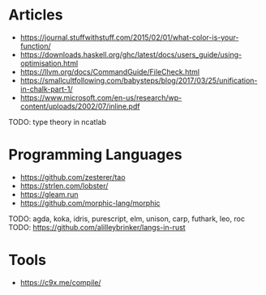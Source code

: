 # Articles

- https://journal.stuffwithstuff.com/2015/02/01/what-color-is-your-function/
- https://downloads.haskell.org/ghc/latest/docs/users_guide/using-optimisation.html
- https://llvm.org/docs/CommandGuide/FileCheck.html
- https://smallcultfollowing.com/babysteps/blog/2017/03/25/unification-in-chalk-part-1/
- https://www.microsoft.com/en-us/research/wp-content/uploads/2002/07/inline.pdf

TODO: type theory in ncatlab

# Programming Languages

- https://github.com/zesterer/tao
- https://strlen.com/lobster/
- https://gleam.run
- https://github.com/morphic-lang/morphic

TODO: agda, koka, idris, purescript, elm, unison, carp, futhark, leo, roc
TODO: https://github.com/alilleybrinker/langs-in-rust

# Tools

- https://c9x.me/compile/
